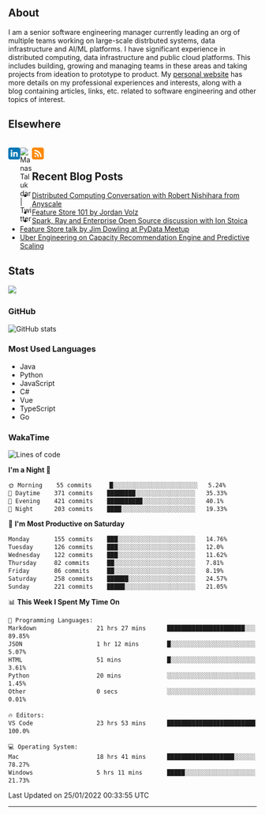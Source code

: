## About

I am a senior software engineering manager currently leading an org of multiple teams working on large-scale distrbuted systems, data infrastructure and AI/ML platforms. I have significant experience in distributed computing, data infrastructure and public cloud platforms. This includes building, growing and managing teams in these areas and taking projects from ideation to prototype to product. My [personal website](https://manastalukdar.github.io/) has more details on my professional experiences and interests, along with a blog containing articles, links, etc. related to software engineering and other topics of interest.

## Elsewhere

</br>

<a href="https://www.linkedin.com/in/manastalukdar" target="_blank">
  <img align="left" alt="Manas Talukdar | Linkedin" width="24px" src="https://raw.githubusercontent.com/edent/SuperTinyIcons/master/images/svg/linkedin.svg" />
</a>
<a href="https://www.twitter.com/manastalukdar" target="_blank">
  <img align="left" alt="Manas Talukdar | Twitter" width="24px" src="https://github.com/TheDudeThatCode/TheDudeThatCode/blob/master/Assets/Twitter.svg" />
</a>
<a href="https://manastalukdar.github.io/" target="_blank">
  <img align="left" alt="Manas Talukdar | Website" width="24px" src="https://github.com/edent/SuperTinyIcons/blob/master/images/svg/rss.svg" />
</a>

</br>

## Recent Blog Posts

<!-- BLOG:START -->
- [Distributed Computing Conversation with Robert Nishihara from Anyscale](https://manastalukdar.github.io/blog/2022/01/24/distributed-computing-conversation-robert-nishihara-anyscale/)
- [Feature Store 101 by Jordan Volz](https://manastalukdar.github.io/blog/2022/01/22/feature-store-101-jordan-volz/)
- [Spark, Ray and Enterprise Open Source discussion with Ion Stoica](https://manastalukdar.github.io/blog/2022/01/21/spark-ray-enterprise-open-source-ion-stoica/)
- [Feature Store talk by Jim Dowling at PyData Meetup](https://manastalukdar.github.io/blog/2022/01/21/the-feature-store-jim-dowling-pydata-talk/)
- [Uber Engineering on Capacity Recommendation Engine and Predictive Scaling](https://manastalukdar.github.io/blog/2022/01/21/capacity-recommendation-engine-predictive-scaling-uber/)
<!-- BLOG:END -->

## Stats

![](https://komarev.com/ghpvc/?username=manastalukdar)

### GitHub

![GitHub stats](https://github-readme-stats.vercel.app/api?username=manastalukdar&show_icons=true&hide_border=true&hide_rank=true&hide_title=true&icon_color=79ff97&text_color=cecac3&bg_color=4d4b4b)

### Most Used Languages

- Java
- Python
- JavaScript
- C#
- Vue
- TypeScript
- Go

<!--
![Top Langs](https://github-readme-stats.vercel.app/api/top-langs/?username=manastalukdar&layout=compact&hide_border=true&hide_title=true&icon_color=79ff97&text_color=cecac3&bg_color=4d4b4b)
-->

### WakaTime

<!--START_SECTION:waka-->
![Lines of code](https://img.shields.io/badge/From%20Hello%20World%20I%27ve%20Written-21%20Thousand%20lines%20of%20code-blue)

**I'm a Night 🦉** 

```text
🌞 Morning    55 commits     █░░░░░░░░░░░░░░░░░░░░░░░░   5.24% 
🌆 Daytime    371 commits    ████████░░░░░░░░░░░░░░░░░   35.33% 
🌃 Evening    421 commits    ██████████░░░░░░░░░░░░░░░   40.1% 
🌙 Night      203 commits    ████░░░░░░░░░░░░░░░░░░░░░   19.33%

```
📅 **I'm Most Productive on Saturday** 

```text
Monday       155 commits    ███░░░░░░░░░░░░░░░░░░░░░░   14.76% 
Tuesday      126 commits    ███░░░░░░░░░░░░░░░░░░░░░░   12.0% 
Wednesday    122 commits    ███░░░░░░░░░░░░░░░░░░░░░░   11.62% 
Thursday     82 commits     ██░░░░░░░░░░░░░░░░░░░░░░░   7.81% 
Friday       86 commits     ██░░░░░░░░░░░░░░░░░░░░░░░   8.19% 
Saturday     258 commits    ██████░░░░░░░░░░░░░░░░░░░   24.57% 
Sunday       221 commits    █████░░░░░░░░░░░░░░░░░░░░   21.05%

```


📊 **This Week I Spent My Time On** 

```text
💬 Programming Languages: 
Markdown                 21 hrs 27 mins      ██████████████████████░░░   89.85% 
JSON                     1 hr 12 mins        █░░░░░░░░░░░░░░░░░░░░░░░░   5.07% 
HTML                     51 mins             █░░░░░░░░░░░░░░░░░░░░░░░░   3.61% 
Python                   20 mins             ░░░░░░░░░░░░░░░░░░░░░░░░░   1.45% 
Other                    0 secs              ░░░░░░░░░░░░░░░░░░░░░░░░░   0.01%

🔥 Editors: 
VS Code                  23 hrs 53 mins      █████████████████████████   100.0%

💻 Operating System: 
Mac                      18 hrs 41 mins      ███████████████████░░░░░░   78.27% 
Windows                  5 hrs 11 mins       █████░░░░░░░░░░░░░░░░░░░░   21.73%

```


 Last Updated on 25/01/2022 00:33:55 UTC
<!--END_SECTION:waka-->

---

<!--

**manastalukdar/manastalukdar** is a ✨ _special_ ✨ repository because its `README.md` (this file) appears on your GitHub profile.

Here are some ideas to get you started:

- 🔭 I’m currently working on ...
- 🌱 I’m currently learning ...
- 👯 I’m looking to collaborate on ...
- 🤔 I’m looking for help with ...
- 💬 Ask me about ...
- 📫 How to reach me: ...
- 😄 Pronouns: ...
- ⚡ Fun fact: ...
-->

